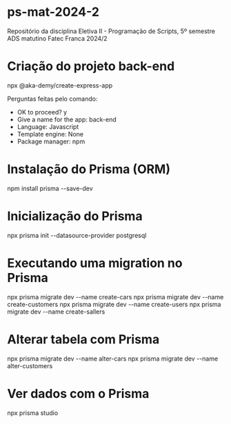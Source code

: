# ps-mat-2024-2
Repositório da disciplina Eletiva II - Programação de Scripts, 5º semestre ADS matutino Fatec Franca 2024/2

# Criação do projeto back-end
npx @aka-demy/create-express-app

Perguntas feitas pelo comando:
- OK to proceed? y
- Give a name for the app: back-end
- Language: Javascript
- Template engine: None
- Package manager: npm

# Instalação do Prisma (ORM)
npm install prisma --save-dev

# Inicialização do Prisma
npx prisma init --datasource-provider postgresql

# Executando uma migration no Prisma
npx prisma migrate dev --name create-cars
npx prisma migrate dev --name create-customers
npx prisma migrate dev --name create-users
npx prisma migrate dev --name create-sallers

# Alterar tabela com Prisma
npx prisma migrate dev --name alter-cars
npx prisma migrate dev --name alter-customers

# Ver dados com o Prisma
npx prisma studio

